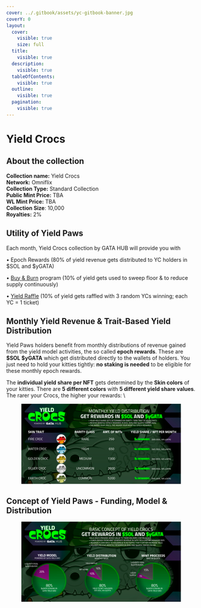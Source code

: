 ```yaml
---
cover: ../.gitbook/assets/yc-gitbook-banner.jpg
coverY: 0
layout:
  cover:
    visible: true
    size: full
  title:
    visible: true
  description:
    visible: true
  tableOfContents:
    visible: true
  outline:
    visible: true
  pagination:
    visible: true
---
```


# Yield Crocs

## About the collection

**Collection name:** Yield Crocs \
**Network:** Omniflix\
**Collection Type:** Standard Collection \
**Public Mint Price:** TBA\
**WL Mint Price:** TBA\
**Collection Size**: 10,000\
**Royalties:** 2%

## Utility of Yield Paws

Each month, Yield Crocs collection by GATA HUB will provide you with&#x20;

• Epoch Rewards (80% of yield revenue gets distributed to YC holders in $SOL and $yGATA)

• [Buy & Burn](yield-paws/yield-paws-faqs.md#what-is-the-buy-and-burn-program-and-how-does-it-work) program (10% of yield gets used to sweep floor & to reduce supply continuously)&#x20;

• [Yield Raffle](yield-paws/yield-paws-faqs.md#what-is-the-yield-raffle-and-how-does-it-work) (10% of yield gets raffled with 3 random YCs winning; each YC = 1 ticket)

## Monthly Yield Revenue & Trait-Based Yield Distribution&#x20;

Yield Paws holders benefit from monthly distributions of revenue gained from the yield model activities, the so called **epoch rewards**. These are **$SOL $yGATA** which get distributed directly to the wallets of holders. You just need to hold your kitties tightly: **no staking is needed** to be eligible for these monthly epoch rewards.

The **individual yield share per NFT** gets determined by the **Skin colors** of your kitties. There are **5 different colors** with **5 different yield share values**. The rarer your Crocs, the higher your rewards: \


<figure><img src="../.gitbook/assets/image (60).png" alt=""><figcaption></figcaption></figure>

## Concept of Yield Paws - Funding, Model & Distribution

<figure><img src="../.gitbook/assets/image (61).png" alt=""><figcaption></figcaption></figure>
